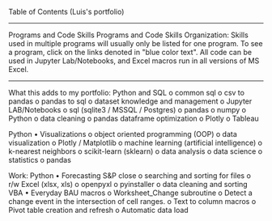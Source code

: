 Table of Contents
(Luis's portfolio)
________________________________________


Programs and Code Skills
Programs and Code Skills Organization: Skills used in multiple programs will usually only be listed for one program. To see a program, click on the links denoted in "blue color text". All code can be used in Jupyter Lab/Notebooks, and Excel macros run in all versions of MS Excel.
________________________________________


What this adds to my portfolio:
Python and SQL
    o	common sql 
    o	csv to pandas 
    o	pandas to sql 
    o	dataset knowledge and management
    o	Jupyter LAB/Notebooks 
    o	sql (sqlite3 / MSSQL / Postgres) 
    o	pandas 
    o	numpy 
    o	Python 
    o	data cleaning
    o	pandas dataframe optimization
    o	Plotly
    o	Tableau

Python
 •	Visualizations
    o	object oriented programming (OOP)
    o	data visualization
    o	Plotly / Matplotlib
    o	machine learning (artificial intelligence)
    o	k-nearest neighbors
    o	scikit-learn (sklearn)
    o	data analysis
    o data science
    o	statistics
    o	pandas

Work:
Python
 •	Forecasting S&P close
    o	searching and sorting for files
    o	r/w Excel (xlsx, xls)
    o	openpyxl
    o	pyinstaller
    o	data cleaning and sorting
VBA
 •	Everyday BAU macros
    o	Worksheet_Change subroutine
    o	Detect a change event in the intersection of cell ranges.
    o	Text to column macros
    o	Pivot table creation and refresh
    o	Automatic data load
